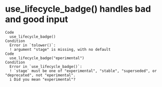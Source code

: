 # use_lifecycle_badge() handles bad and good input

    Code
      use_lifecycle_badge()
    Condition
      Error in `tolower()`:
      ! argument "stage" is missing, with no default
    Code
      use_lifecycle_badge("eperimental")
    Condition
      Error in `use_lifecycle_badge()`:
      ! `stage` must be one of "experimental", "stable", "superseded", or "deprecated", not "eperimental".
      i Did you mean "experimental"?

